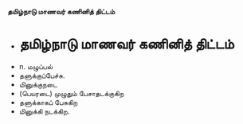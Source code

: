 **தமிழ்நாடு மாணவர் கணினித் திட்டம்**
- # தமிழ்நாடு மாணவர் கணினித் திட்டம்
- n. மழுப்பல்
- தளுக்குப்பேச்சு.
- மினுக்குநடை
- (பெயரடை) முழுதும் பேசாதடக்குகிற
- தளுக்காகப் பேசுகிற
- மினுக்கி நடக்கிற.

